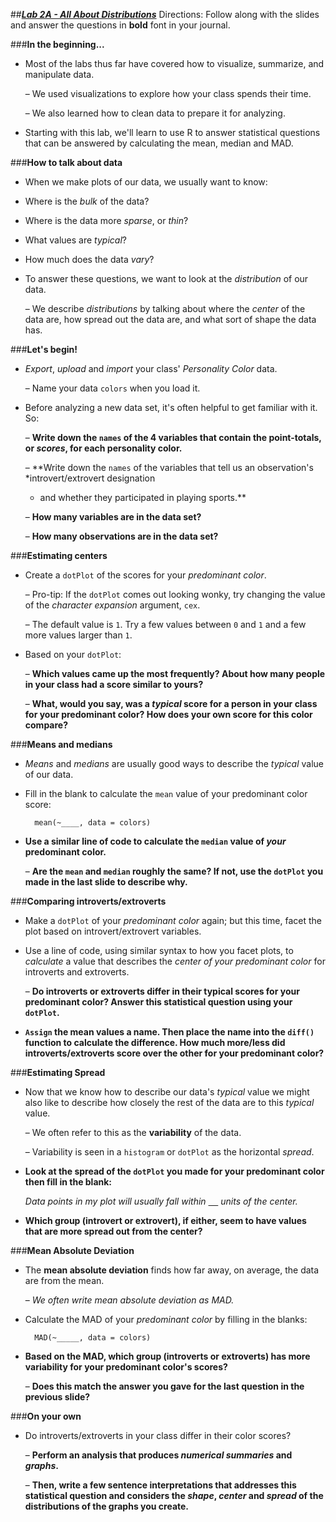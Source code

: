 ##***<u>Lab 2A - All About Distributions</u>***
Directions: Follow along with the slides and answer the questions in **bold** font in your journal.

###**In the beginning...**
* Most of the labs thus far have covered how to visualize, summarize, and manipulate data.

    – We used visualizations to explore how your class spends their time.

    – We also learned how to clean data to prepare it for analyzing.

* Starting with this lab, we'll learn to use R to answer statistical questions that can be
answered by calculating the mean, median and MAD.

###**How to talk about data**
* When we make plots of our data, we usually want to know:

* Where is the *bulk* of the data?

* Where is the data more *sparse*, or *thin*?

* What values are *typical*?

* How much does the data *vary*?

* To answer these questions, we want to look at the *distribution* of our data.

    – We describe *distributions* by talking about where the *center* of the data are, how
    spread out the data are, and what sort of shape the data has.

###**Let's begin!**
* *Export*, *upload* and *import* your class' *Personality Color* data.

    – Name your data ```colors``` when you load it.

* Before analyzing a new data set, it's often helpful to get familiar with it. So:

    – **Write down the ```names``` of the 4 variables that contain the point-totals, or
    *scores*, for each personality color.**

    – **Write down the ```names``` of the variables that tell us an observation's *introvert/extrovert designation
    * and whether they participated in playing sports.**

    – **How many variables are in the data set?**

    – **How many observations are in the data set?**

###**Estimating centers**
* Create a ```dotPlot``` of the scores for your *predominant color*.

    – Pro-tip: If the ```dotPlot``` comes out looking wonky, try changing the value of the
    *character expansion* argument, ```cex```.

    – The default value is ```1```. Try a few values between ```0``` and ```1``` and a few more values
    larger than ```1```.

* Based on your ```dotPlot```:

    – **Which values came up the most frequently? About how many people in your
    class had a score similar to yours?**

    – **What, would you say, was a *typical* score for a person in your class for your
    predominant color? How does your own score for this color compare?**

###**Means and medians**

* *Means* and *medians* are usually good ways to describe the *typical* value of our data.

* Fill in the blank to calculate the ```mean``` value of your predominant color score:

        mean(~____, data = colors)

* **Use a similar line of code to calculate the ```median``` value of *your* predominant color.**

    – **Are the ```mean``` and ```median``` roughly the same? If not, use the ```dotPlot``` you made
    in the last slide to describe why.**

###**Comparing introverts/extroverts**
* Make a ```dotPlot``` of your *predominant color* again; but this time, facet the plot based on
introvert/extrovert variables. 

* Use a line of code, using similar syntax to how you facet plots, to *calculate* a value that
describes the *center of your predominant color* for introverts and extroverts.

    – **Do introverts or extroverts differ in their typical scores for your predominant
    color? Answer this statistical question using your ```dotPlot```.**

* **```Assign``` the mean values a name. Then place the name into the ```diff()``` function to
calculate the difference. How much more/less did introverts/extroverts score over the
other for your predominant color?**

###**Estimating Spread**

* Now that we know how to describe our data's *typical* value we might also like to describe
how closely the rest of the data are to this *typical* value.

    – We often refer to this as the **variability** of the data.

    – Variability is seen in a ```histogram``` or ```dotPlot``` as the horizontal *spread*.

* **Look at the spread of the ```dotPlot``` you made for your predominant color then fill in the
blank:**

    *Data points in my plot will usually fall within <u>&nbsp;&nbsp;&nbsp;&nbsp;</u> units of the center.*

* **Which group (introvert or extrovert), if either, seem to have values that are more spread out from the
center?**

###**Mean Absolute Deviation**
* The **mean absolute deviation** finds how far away, on average, the data are from the mean.

    – *We often write mean absolute deviation as MAD.*

* Calculate the MAD of your *predominant color* by filling in the blanks:

        MAD(~_____, data = colors)

* **Based on the MAD, which group (introverts or extroverts) has more variability for your predominant
color's scores?**

    – **Does this match the answer you gave for the last question in the previous
    slide?**

###**On your own**

* Do introverts/extroverts in your class differ in their color scores?

    – **Perform an analysis that produces *numerical summaries* and *graphs*.**

    – **Then, write a few sentence interpretations that addresses this statistical
    question and considers the *shape*, *center* and *spread* of the distributions of
    the graphs you create.**
